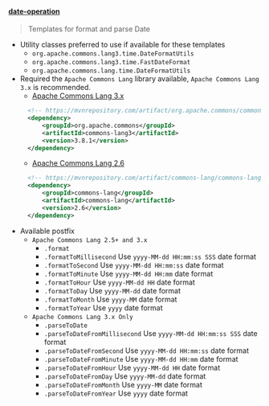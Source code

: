 #### [date-operation](../templates/commons-lang.date.postfixTemplates)
> Templates for format and parse Date
- Utility classes preferred to use if available for these templates
    - `org.apache.commons.lang3.time.DateFormatUtils`
    - `org.apache.commons.lang3.time.FastDateFormat`
    - `org.apache.commons.lang.time.DateFormatUtils`
- Required the `Apache Commons Lang` library available, `Apache Commons Lang 3.x` is recommended. 
    - [Apache Commons Lang 3.x](https://mvnrepository.com/artifact/org.apache.commons/commons-lang3)
    ```xml
      <!-- https://mvnrepository.com/artifact/org.apache.commons/commons-lang3 -->
      <dependency>
          <groupId>org.apache.commons</groupId>
          <artifactId>commons-lang3</artifactId>
          <version>3.8.1</version>
      </dependency>
    ```
    - [Apache Commons Lang 2.6](https://mvnrepository.com/artifact/commons-lang/commons-lang)
    ```xml
      <!-- https://mvnrepository.com/artifact/commons-lang/commons-lang -->
      <dependency>
          <groupId>commons-lang</groupId>
          <artifactId>commons-lang</artifactId>
          <version>2.6</version>
      </dependency>
    ```
- Available postfix 
    - `Apache Commons Lang 2.5+ and 3.x`
        - `.format`
        - `.formatToMillisecond` Use `yyyy-MM-dd HH:mm:ss SSS` date format
        - `.formatToSecond` Use `yyyy-MM-dd HH:mm:ss` date format
        - `.formatToMinute` Use `yyyy-MM-dd HH:mm` date format
        - `.formatToHour` Use `yyyy-MM-dd HH` date format
        - `.formatToDay` Use `yyyy-MM-dd` date format
        - `.formatToMonth` Use `yyyy-MM` date format
        - `.formatToYear` Use `yyyy` date format
    - `Apache Commons Lang 3.x Only`
        - `.parseToDate`
        - `.parseToDateFromMillisecond` Use `yyyy-MM-dd HH:mm:ss SSS` date format
        - `.parseToDateFromSecond` Use `yyyy-MM-dd HH:mm:ss` date format
        - `.parseToDateFromMinute` Use `yyyy-MM-dd HH:mm` date format
        - `.parseToDateFromHour` Use `yyyy-MM-dd HH` date format
        - `.parseToDateFromDay` Use `yyyy-MM-dd` date format
        - `.parseToDateFromMonth` Use `yyyy-MM` date format
        - `.parseToDateFromYear` Use `yyyy` date format